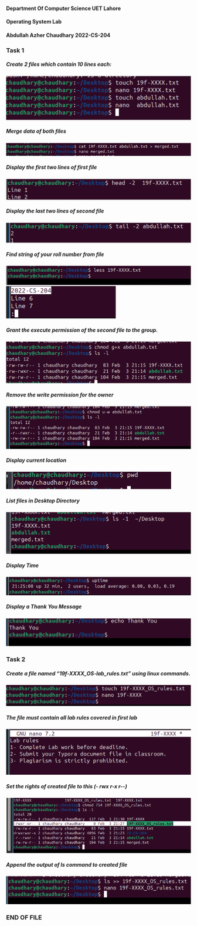#### Department Of Computer Science UET Lahore

#### Operating System Lab

#### Abdullah Azher Chaudhary 2022-CS-204

### Task 1

##### Create 2 files which contain 10 lines each:

![](Images/1.png)

##### Merge data of both files

![](Images/2.png)

##### Display the first two lines of first file

![](Images/3.png)

##### Display the last two lines of second file

![](Images/4.png)

##### Find string of your roll number from file

![](Images/5.png)
![](Images/6.png)

##### Grant the execute permission of the second file to the group.

![](Images/7.png)

##### Remove the write permission for the owner

![](Images/8.png)

##### Display current location

![](Images/9.png)

##### List files in Desktop Directory

![](Images/10.png)

##### Display Time

![](Images/11.png)

##### Display a Thank You Message

![](Images/12.png)

### Task 2

##### Create a file named “19f-XXXX_OS-lab_rules.txt” using linux commands.

![](Images/13.png)

##### The file must contain all lab rules covered in first lab

![](Images/14.png)

##### Set the rights of created file to this (- rwx r-x r--)

![](Images/15.png)

##### Append the output of ls command to created file

![](Images/16.png)

### END OF FILE
